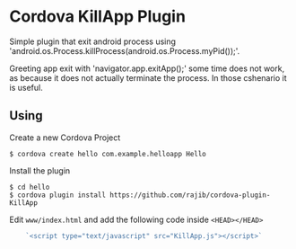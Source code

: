 # Cordova KillApp Plugin

Simple plugin that exit android process using 'android.os.Process.killProcess(android.os.Process.myPid());'.

Greeting app exit with 'navigator.app.exitApp();' some time does not work, as because it does not actually terminate the process. In those cshenario it is useful.

## Using

Create a new Cordova Project

    $ cordova create hello com.example.helloapp Hello
    
Install the plugin

    $ cd hello
    $ cordova plugin install https://github.com/rajib/cordova-plugin-KillApp
    

Edit `www/index.html` and add the following code inside `<HEAD></HEAD>`

```Javascript
    `<script type="text/javascript" src="KillApp.js"></script>`
